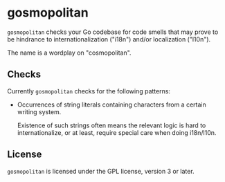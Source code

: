 # gosmopolitan

`gosmopolitan` checks your Go codebase for code smells that may prove to be
hindrance to internationalization ("i18n") and/or localization ("l10n").

The name is a wordplay on "cosmopolitan".

## Checks

Currently `gosmopolitan` checks for the following patterns:

*   Occurrences of string literals containing characters from a certain
    writing system.

    Existence of such strings often means the relevant logic is hard to
    internationalize, or at least, require special care when doing i18n/l10n.

## License

`gosmopolitan` is licensed under the GPL license, version 3 or later.
